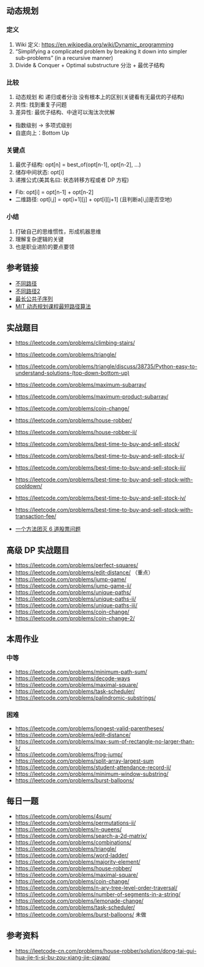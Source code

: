 ## 动态规划
### 定义
1. Wiki 定义: https://en.wikipedia.org/wiki/Dynamic_programming
2. “Simplifying a complicated problem by breaking it down into simpler sub-problems”
(in a recursive manner)
3. Divide & Conquer + Optimal substructure 分治 + 最优子结构

### 比较
1. 动态规划 和 递归或者分治 没有根本上的区别(关键看有无最优的子结构)
2. 共性: 找到重复子问题
3. 差异性: 最优子结构、中途可以淘汰次优解
 - 指数级别 -> 多项式级别
 - 自底向上：Bottom Up

### 关键点
1. 最优子结构: opt[n] = best_of(opt[n-1], opt[n-2], ...)
2. 储存中间状态: opt[i]
3. 递推公式(美其名曰: 状态转移方程或者 DP 方程)
 - Fib:    opt[i] = opt[n-1] + opt[n-2]
 - 二维路径: opt[i,j] = opt[i+1][j] + opt[i][j+1] (且判断a[i,j]是否空地)

### 小结
1. 打破自己的思维惯性，形成机器思维
2. 理解复杂逻辑的关键
3. 也是职业进阶的要点要领

## 参考链接
- [不同路径](https://leetcode.com/problems/unique-paths/)
- [不同路径2](https://leetcode.com/problems/unique-paths-ii/)
- [最长公共子序列](https://leetcode.com/problems/longest-common-subsequence/)
- [MIT 动态规划课程最短路径算法](https://www.bilibili.com/video/av53233912?from=search&seid=2847395688604491997)

## 实战题目
- https://leetcode.com/problems/climbing-stairs/
- https://leetcode.com/problems/triangle/
- https://leetcode.com/problems/triangle/discuss/38735/Python-easy-to-understand-solutions-(top-down-bottom-up)
- https://leetcode.com/problems/maximum-subarray/
- https://leetcode.com/problems/maximum-product-subarray/
- https://leetcode.com/problems/coin-change/

- https://leetcode.com/problems/house-robber/
- https://leetcode.com/problems/house-robber-ii/
- https://leetcode.com/problems/best-time-to-buy-and-sell-stock/
- https://leetcode.com/problems/best-time-to-buy-and-sell-stock-ii/
- https://leetcode.com/problems/best-time-to-buy-and-sell-stock-iii/
- https://leetcode.com/problems/best-time-to-buy-and-sell-stock-with-cooldown/
- https://leetcode.com/problems/best-time-to-buy-and-sell-stock-iv/
- https://leetcode.com/problems/best-time-to-buy-and-sell-stock-with-transaction-fee/
- [一个方法团灭 6 道股票问题](https://leetcode-cn.com/problems/best-time-to-buy-and-sell-stock/solution/yi-ge-fang-fa-tuan-mie-6-dao-gu-piao-wen-ti-by-l-3/)

## 高级 DP 实战题目
- https://leetcode.com/problems/perfect-squares/
- https://leetcode.com/problems/edit-distance/ （重点）
- https://leetcode.com/problems/jump-game/
- https://leetcode.com/problems/jump-game-ii/
- https://leetcode.com/problems/unique-paths/
- https://leetcode.com/problems/unique-paths-ii/
- https://leetcode.com/problems/unique-paths-iii/
- https://leetcode.com/problems/coin-change/
- https://leetcode.com/problems/coin-change-2/

## 本周作业
### 中等
- https://leetcode.com/problems/minimum-path-sum/
- https://leetcode.com/problems/decode-ways
- https://leetcode.com/problems/maximal-square/
- https://leetcode.com/problems/task-scheduler/
- https://leetcode.com/problems/palindromic-substrings/
### 困难
- https://leetcode.com/problems/longest-valid-parentheses/
- https://leetcode.com/problems/edit-distance/
- https://leetcode.com/problems/max-sum-of-rectangle-no-larger-than-k/
- https://leetcode.com/problems/frog-jump/
- https://leetcode.com/problems/split-array-largest-sum
- https://leetcode.com/problems/student-attendance-record-ii/
- https://leetcode.com/problems/minimum-window-substring/
- https://leetcode.com/problems/burst-balloons/

## 每日一题
- https://leetcode.com/problems/4sum/
- https://leetcode.com/problems/permutations-ii/
- https://leetcode.com/problems/n-queens/
- https://leetcode.com/problems/search-a-2d-matrix/
- https://leetcode.com/problems/combinations/
- https://leetcode.com/problems/triangle/
- https://leetcode.com/problems/word-ladder/
- https://leetcode.com/problems/majority-element/
- https://leetcode.com/problems/house-robber/
- https://leetcode.com/problems/maximal-square/
- https://leetcode.com/problems/coin-change/
- https://leetcode.com/problems/n-ary-tree-level-order-traversal/
- https://leetcode.com/problems/number-of-segments-in-a-string/
- https://leetcode.com/problems/lemonade-change/
- https://leetcode.com/problems/task-scheduler/
- https://leetcode.com/problems/burst-balloons/ 未做

## 参考资料 
- https://leetcode-cn.com/problems/house-robber/solution/dong-tai-gui-hua-jie-ti-si-bu-zou-xiang-jie-cjavap/